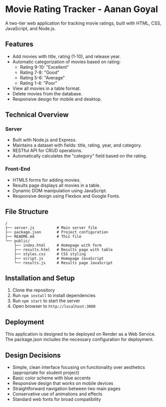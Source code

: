 # Movie Rating Tracker - Aanan Goyal

A two-tier web application for tracking movie ratings, built with HTML, CSS, JavaScript, and Node.js.

## Features

- Add movies with title, rating (1-10), and release year.
- Automatic categorization of movies based on rating:
  - Rating 9-10: "Excellent"
  - Rating 7-8: "Good"
  - Rating 5-6: "Average"
  - Rating 1-4: "Poor"
- View all movies in a table format.
- Delete movies from the database.
- Responsive design for mobile and desktop.

## Technical Overview

### Server
- Built with Node.js and Express.
- Maintains a dataset with fields: title, rating, year, and category.
- RESTful API for CRUD operations.
- Automatically calculates the "category" field based on the rating.

### Front-End
- HTML5 forms for adding movies.
- Results page displays all movies in a table.
- Dynamic DOM manipulation using JavaScript.
- Responsive design using Flexbox and Google Fonts.

## File Structure
```
/
├── server.js          # Main server file
├── package.json       # Project configuration
├── README.md          # This file
└── public/
    ├── index.html     # Homepage with form
    ├── results.html   # Results page with table
    ├── styles.css     # CSS styling
    ├── script.js      # Homepage JavaScript
    └── results.js     # Results page JavaScript
```

## Installation and Setup

1. Clone the repository
2. Run `npm install` to install dependencies
3. Run `npm start` to start the server
4. Open browser to `http://localhost:3000`

## Deployment

This application is designed to be deployed on Render as a Web Service. The package.json includes the necessary configuration for deployment.

## Design Decisions

- Simple, clean interface focusing on functionality over aesthetics (appropriate for student project)
- Basic color scheme with blue accents
- Responsive design that works on mobile devices  
- Straightforward navigation between two main pages
- Conservative use of animations and effects
- Standard web fonts for broad compatibility